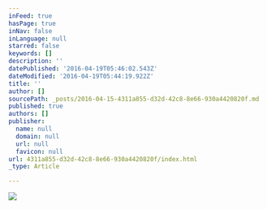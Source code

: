 ```yaml
---
inFeed: true
hasPage: true
inNav: false
inLanguage: null
starred: false
keywords: []
description: ''
datePublished: '2016-04-19T05:46:02.543Z'
dateModified: '2016-04-19T05:44:19.922Z'
title: ''
author: []
sourcePath: _posts/2016-04-15-4311a855-d32d-42c8-8e66-930a4420820f.md
published: true
authors: []
publisher:
  name: null
  domain: null
  url: null
  favicon: null
url: 4311a855-d32d-42c8-8e66-930a4420820f/index.html
_type: Article

---
```

![](https://the-grid-user-content.s3-us-west-2.amazonaws.com/7d1df47e-b5a4-4203-8a87-a9585a718f54.jpg)